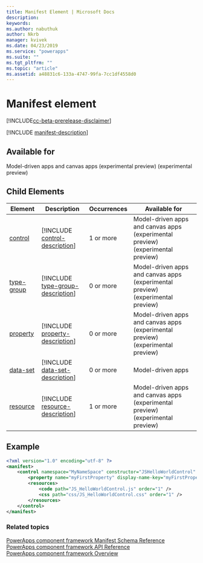 ```yaml
---
title: Manifest Element | Microsoft Docs
description: 
keywords:
ms.author: nabuthuk
author: Nkrb
manager: kvivek
ms.date: 04/23/2019
ms.service: "powerapps"
ms.suite: ""
ms.tgt_pltfrm: ""
ms.topic: "article"
ms.assetid: a48831c6-133a-4747-99fa-7cc1df4558d0
---
```


# Manifest element

[!INCLUDE[cc-beta-prerelease-disclaimer](../../../includes/cc-beta-prerelease-disclaimer.md)]

[!INCLUDE [manifest-description](includes/manifest-description.md)]

## Available for

Model-driven apps and canvas apps (experimental preview) (experimental preview)

## Child Elements

|Element|Description|Occurrences|Available for|
|--|--|--|-------|
|[control](control.md)|[!INCLUDE [control-description](includes/control-description.md)]|1 or more|Model-driven apps and canvas apps (experimental preview) (experimental preview)|
|[type-group](type-group.md)|[!INCLUDE [type-group-description](includes/type-group-description.md)]|0 or more|Model-driven apps and canvas apps (experimental preview) (experimental preview)|
|[property](property.md)|[!INCLUDE [property-description](includes/property-description.md)]|0 or more|Model-driven apps and canvas apps (experimental preview) (experimental preview)|
|[data-set](data-set.md)|[!INCLUDE [data-set-description](includes/data-set-description.md)]|0 or more|Model-driven apps|
|[resource](resources.md)|[!INCLUDE [resource-description](includes/resources-description.md)]|1 or more|Model-driven apps and canvas apps (experimental preview) (experimental preview)|

## Example

```xml
<?xml version="1.0" encoding="utf-8" ?>
<manifest>
	<control namespace="MyNameSpace" constructor="JSHelloWorldControl" version="1.0.0" display-name-key="JS_HelloWorldControl_Display_Key" description-key="JS_HelloWorldControl_Desc_Key" control-type="standard">
		<property name="myFirstProperty" display-name-key="myFirstProperty_Display_Key" description-key="myFirstProperty_Desc_Key" of-type="SingleLine.Text" usage="bound" required="true" />
		<resources>
			<code path="JS_HelloWorldControl.js" order="1" />
			<css path="css/JS_HelloWorldControl.css" order="1" />
		</resources>
	</control>
</manifest>
```

### Related topics

[PowerApps component framework Manifest Schema Reference](index.md)<br/>
[PowerApps component framework API Reference](../reference/index.md)<br/>
[PowerApps component framework Overview](../overview.md)
